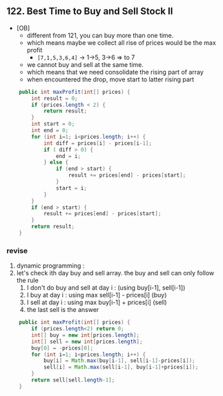 ## 122. Best Time to Buy and Sell Stock II

* [OB]
  * different from 121, you can buy more than one time.
  * which means maybe we collect all rise of prices would be the max profit
    * `[7,1,5,3,6,4]` -> 1->5, 3->6 => to 7
  * we cannot buy and sell at the same time.
  * which means that we need consolidate the rising part of array
  * when encountered the drop, move start to latter rising part

```java
    public int maxProfit(int[] prices) {
        int result = 0;
        if (prices.length < 2) {
            return result;
        }
        int start = 0;
        int end = 0;
        for (int i=1; i<prices.length; i++) {
            int diff = prices[i] - prices[i-1];
            if ( diff > 0) {
                end = i;
            } else {
                if (end > start) {
                    result += prices[end] - prices[start];
                }
                start = i;
            }
        }
        if (end > start) {
            result += prices[end] - prices[start];
        }
        return result;
    }
```

### revise 

1. dynamic programming :
2. let's check ith day buy and sell array. the buy and sell can only follow the rule
   1. I don't do buy and sell at day i : (using buy[i-1], sell[i-1])
   2. I buy at day i : using max sell[i-1] - prices[i] (buy)
   3. I sell at day i : using max buy[i-1] + prices[i] (sell)
   4. the last sell is the answer

```java
    public int maxProfit(int[] prices) {
        if (prices.length<2) return 0;
        int[] buy = new int[prices.length];
        int[] sell = new int[prices.length];
        buy[0] = -prices[0];
        for (int i=1; i<prices.length; i++) {
            buy[i] = Math.max(buy[i-1], sell[i-1]-prices[i]);
            sell[i] = Math.max(sell[i-1], buy[i-1]+prices[i]);
        }
        return sell[sell.length-1];
    }
```

